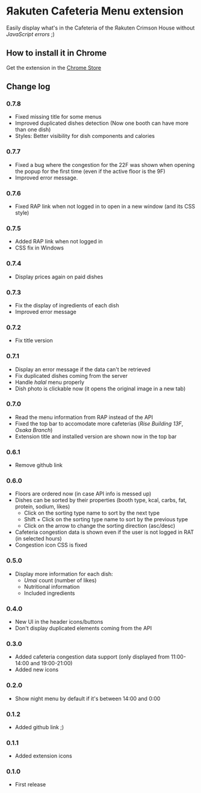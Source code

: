 # Яakuten Cafeteria Menu extension

Easily display what's in the Cafeteria of the Яakuten Crimson House without *JavaScript errors* ;)

## How to install it in Chrome

Get the extension in the [Chrome Store](http://bit.ly/&#114;akuten-cafeteria-menu)

## Change log

### 0.7.8
- Fixed missing title for some menus
- Improved duplicated dishes detection (Now one booth can have more than one dish)
- Styles: Better visibility for dish components and calories

### 0.7.7
- Fixed a bug where the congestion for the 22F was shown when opening the popup
  for the first time (even if the active floor is the 9F)
- Improved error message.

### 0.7.6
- Fixed RAP link when not logged in to open in a new window (and its CSS style)

### 0.7.5
- Added RAP link when not logged in
- CSS fix in Windows

### 0.7.4
- Display prices again on paid dishes

### 0.7.3
- Fix the display of ingredients of each dish
- Improved error message

### 0.7.2
- Fix title version

### 0.7.1
- Display an error message if the data can't be retrieved
- Fix duplicated dishes coming from the server
- Handle _halal_ menu properly
- Dish photo is clickable now (it opens the original image in a new tab)

### 0.7.0
- Read the menu information from RAP instead of the API
- Fixed the top bar to accomodate more cafeterias (_Rise Building 13F_, _Osaka Branch_)
- Extension title and installed version are shown now in the top bar

### 0.6.1
- Remove github link

### 0.6.0
- Floors are ordered now (in case API info is messed up)
- Dishes can be sorted by their properties (booth type, kcal, carbs, fat, protein, sodium, likes)
  - Click on the sorting type name to sort by the next type
  - Shift + Click on the sorting type name to sort by the previous type
  - Click on the arrow to change the sorting direction (asc/desc)
- Cafeteria congestion data is shown even if the user is not logged in RAT (in selected hours)
- Congestion icon CSS is fixed

### 0.5.0
- Display more information for each dish:
  - _Umai_ count (number of likes)
  - Nutritional information
  - Included ingredients

### 0.4.0
- New UI in the header icons/buttons
- Don't display duplicated elements coming from the API

### 0.3.0
- Added cafeteria congestion data support (only displayed from 11:00-14:00 and 19:00-21:00)
- Added new icons

### 0.2.0
- Show night menu by default if it's between 14:00 and 0:00

### 0.1.2
- Added github link ;)

### 0.1.1
- Added extension icons

### 0.1.0
- First release
